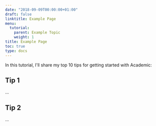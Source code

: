```yaml
---
date: "2018-09-09T00:00:00+01:00"
draft: false
linktitle: Example Page
menu:
  tutorial:
    parent: Example Topic
    weight: 1
title: Example Page
toc: true
type: docs
---
```


In this tutorial, I'll share my top 10 tips for getting started with Academic:

## Tip 1

...

## Tip 2

...
